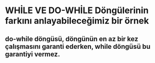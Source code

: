 # WHİLE VE DO-WHİLE Döngülerinin farkını anlayabileceğimiz bir örnek
## do-while döngüsü, döngünün en az bir kez çalışmasını garanti ederken, while döngüsü bu garantiyi vermez.
